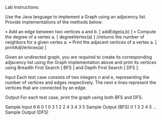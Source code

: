Lab Instructions:

Use the Java language to implement a Graph using an adjacency list.
Provide implementations of the methods below:

• Add an edge between two vertices a and b. [ addEdge(a,b) ]
• Compute the degree of a vertex a. [ degreeVertex(a) ] //returns the number of
neighbors for a given vertex a.
• Print the adjacent vertices of a vertex a. [ printAdjVertices(a) ]

Given an undirected graph, you are required to create its corresponding adjacency list using the
Graph implementation above and print its vertices using Breadth First Search [ BFS ] and Depth
First Search [ DFS ].

Input
Each test case consists of two integers n and e, representing the number of vertices and edges
respectively. The next e lines represent the vertices that are connected by an edge.

Output
For each test case, print the graph using both BFS and DFS.

Sample Input
6 6
0 1
0 3
1 2
2 4
3 4
3 5
Sample Output (BFS)
0 1 3 2 4 5 ...
Sample Output (DFS)
